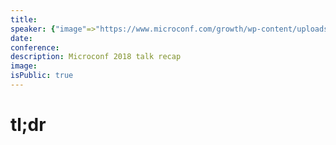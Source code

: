 ```yaml
---
title:
speaker: {"image"=>"https://www.microconf.com/growth/wp-content/uploads/sites/4/2018/01/Nadya-Khoja-262x272.jpg", "name"=>"Nadya Khoja", "title"=>"Director of Marketing, Venngage", "bioUrl"=>"https://www.microconf.com/growth/speakers/nadya-khoja/", "twitter"=>"NadyaKhoja", "website"=>""}
date:
conference:
description: Microconf 2018 talk recap
image:
isPublic: true
---
```


# tl;dr

